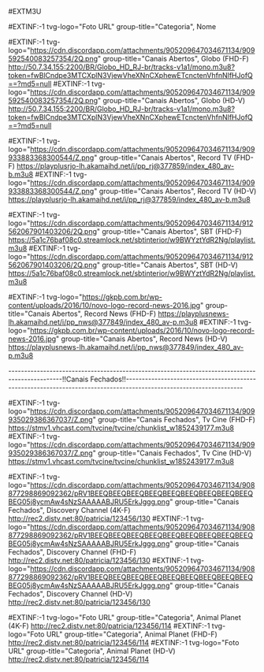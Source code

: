 #EXTM3U

#EXTINF:-1 tvg-logo="Foto URL" group-title="Categoria", Nome


#EXTINF:-1 tvg-logo="https://cdn.discordapp.com/attachments/905209647034671134/909592540083257354/2Q.png" group-title="Canais Abertos", Globo (FHD-F)
http://50.7.34.155:2200/BR/Globo_HD_RJ-br/tracks-v1a1/mono.m3u8?token=fwBlCndpe3MTCXplN3VjewVheXNnCXphewETcnctenVhfnNlfHJofQ==?md5=null
#EXTINF:-1 tvg-logo="https://cdn.discordapp.com/attachments/905209647034671134/909592540083257354/2Q.png" group-title="Canais Abertos", Globo (HD-V)
http://50.7.34.155:2200/BR/Globo_HD_RJ-br/tracks-v1a1/mono.m3u8?token=fwBlCndpe3MTCXplN3VjewVheXNnCXphewETcnctenVhfnNlfHJofQ==?md5=null


#EXTINF:-1 tvg-logo="https://cdn.discordapp.com/attachments/905209647034671134/909933883368300544/Z.png" group-title="Canais Abertos", Record TV (FHD-F)
https://playplusrjo-lh.akamaihd.net/i/pp_rj@377859/index_480_av-b.m3u8
#EXTINF:-1 tvg-logo="https://cdn.discordapp.com/attachments/905209647034671134/909933883368300544/Z.png" group-title="Canais Abertos", Record TV (HD-V)
https://playplusrjo-lh.akamaihd.net/i/pp_rj@377859/index_480_av-b.m3u8


#EXTINF:-1 tvg-logo="https://cdn.discordapp.com/attachments/905209647034671134/912562067901403206/2Q.png" group-title="Canais Abertos", SBT (FHD-F)
https://5a1c76baf08c0.streamlock.net/sbtinterior/w9BWYztYdR2Ng/playlist.m3u8
#EXTINF:-1 tvg-logo="https://cdn.discordapp.com/attachments/905209647034671134/912562067901403206/2Q.png" group-title="Canais Abertos", SBT (HD-V)
https://5a1c76baf08c0.streamlock.net/sbtinterior/w9BWYztYdR2Ng/playlist.m3u8


#EXTINF:-1 tvg-logo="https://gkpb.com.br/wp-content/uploads/2016/10/novo-logo-record-news-2016.jpg" group-title="Canais Abertos", Record News (FHD-F)
https://playplusnews-lh.akamaihd.net/i/pp_nws@377849/index_480_av-p.m3u8
#EXTINF:-1 tvg-logo="https://gkpb.com.br/wp-content/uploads/2016/10/novo-logo-record-news-2016.jpg" group-title="Canais Abertos", Record News (HD-V)
https://playplusnews-lh.akamaihd.net/i/pp_nws@377849/index_480_av-p.m3u8





-----------------------------------------------------------------------------------------------!!Canais Fechados!!-------------------------------------------------------------------------------------------------------------------





#EXTINF:-1 tvg-logo="https://cdn.discordapp.com/attachments/905209647034671134/909935029386367037/Z.png" group-title="Canais Fechados", Tv Cine (FHD-F)
https://stmv1.vhcast.com/tvcine/tvcine/chunklist_w1852439177.m3u8
#EXTINF:-1 tvg-logo="https://cdn.discordapp.com/attachments/905209647034671134/909935029386367037/Z.png" group-title="Canais Fechados", Tv Cine (HD-V)
https://stmv1.vhcast.com/tvcine/tvcine/chunklist_w1852439177.m3u8

#EXTINF:-1 tvg-logo="https://cdn.discordapp.com/attachments/905209647034671134/908877298869092362/pRV1BEEQBEEQBEEQBEEQBEEQBEEQBEEQBEEQBEEQBEG05j8ycmAw4sNzSAAAAABJRU5ErkJggg.png" group-title="Canais Fechados", Discovery Channel (4K-F)
http://rec2.distv.net:80/patricia/123456/130
#EXTINF:-1 tvg-logo="https://cdn.discordapp.com/attachments/905209647034671134/908877298869092362/pRV1BEEQBEEQBEEQBEEQBEEQBEEQBEEQBEEQBEEQBEG05j8ycmAw4sNzSAAAAABJRU5ErkJggg.png" group-title="Canais Fechados", Discovery Channel (FHD-F)
http://rec2.distv.net:80/patricia/123456/130
#EXTINF:-1 tvg-logo="https://cdn.discordapp.com/attachments/905209647034671134/908877298869092362/pRV1BEEQBEEQBEEQBEEQBEEQBEEQBEEQBEEQBEEQBEG05j8ycmAw4sNzSAAAAABJRU5ErkJggg.png" group-title="Canais Fechados", Discovery Channel (HD-V)
http://rec2.distv.net:80/patricia/123456/130


#EXTINF:-1 tvg-logo="Foto URL" group-title="Categoria", Animal Planet (4K-F)
http://rec2.distv.net:80/patricia/123456/114
#EXTINF:-1 tvg-logo="Foto URL" group-title="Categoria", Animal Planet (FHD-F)
http://rec2.distv.net:80/patricia/123456/114
#EXTINF:-1 tvg-logo="Foto URL" group-title="Categoria", Animal Planet (HD-V)
http://rec2.distv.net:80/patricia/123456/114
